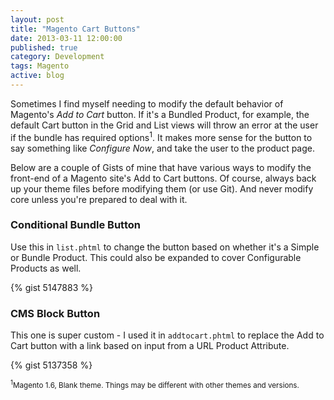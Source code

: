 ```yaml
---
layout: post
title: "Magento Cart Buttons"
date: 2013-03-11 12:00:00
published: true
category: Development
tags: Magento
active: blog
---
```


Sometimes I find myself needing to modify the default behavior of Magento's *Add to Cart* button. If it's a Bundled Product, for example, the default Cart button in the Grid and List views will throw an error at the user if the bundle has required options<sup>1</sup>. It makes more sense for the button to say something like *Configure Now*, and take the user to the product page.

Below are a couple of Gists of mine that have various ways to modify the front-end of a Magento site's Add to Cart buttons. Of course, always back up your theme files before modifying them \(or use Git\). And never modify core unless you're prepared to deal with it.

### Conditional Bundle Button ###

Use this in <code>list.phtml</code> to change the button based on whether it's a Simple or Bundle Product. This could also be expanded to cover Configurable Products as well.

{% gist 5147883 %}

### CMS Block Button ###

This one is super custom - I used it in <code>addtocart.phtml</code> to replace the Add to Cart button with a link based on input from a URL Product Attribute.

{% gist 5137358 %}

<small><sup>1</sup>Magento 1.6, Blank theme. Things may be different with other themes and versions.</small>
